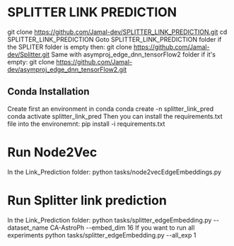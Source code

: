 # SPLITTER LINK PREDICTION
git clone https://github.com/Jamal-dev/SPLITTER_LINK_PREDICTION.git
cd SPLITTER_LINK_PREDICTION
Goto SPLITTER_LINK_PREDICTION folder if the SPLITER folder is empty then:
git clone https://github.com/Jamal-dev/Splitter.git
Same with asymproj_edge_dnn_tensorFlow2 folder if it's empty:
git clone https://github.com/Jamal-dev/asymproj_edge_dnn_tensorFlow2.git
## Conda Installation
Create first an environment in conda
conda create -n splitter_link_pred
conda activate splitter_link_pred
Then you can install the requirements.txt file into the environemnt:
pip install -i requirements.txt
# Run Node2Vec
In the Link_Prediction folder:
python tasks/node2vecEdgeEmbeddings.py

# Run Splitter link prediction
In the Link_Prediction folder:
python tasks/splitter_edgeEmbedding.py --dataset_name CA-AstroPh --embed_dim 16
If you want to run all experiments
python tasks/splitter_edgeEmbedding.py --all_exp 1
